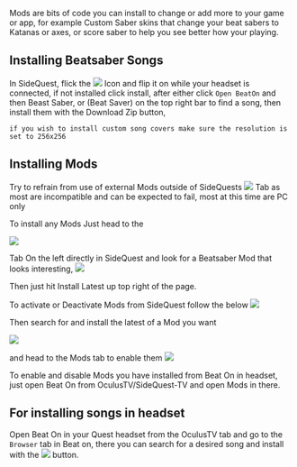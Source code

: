 Mods are bits of code you can install to change or add more to your game or app, for example Custom Saber skins that change your beat sabers to Katanas or axes, or score saber to help you see better how your playing.

Installing Beatsaber Songs
----
In SideQuest, flick the ![](https://cdn.discordapp.com/attachments/608376262347587595/608391608572051457/Screenshot_1076.png) Icon and flip it on while your headset is connected, if not installed click install, after either click `Open BeatOn` and then Beast Saber, or (Beat Saver) on the top right bar to find a song, then install them with the Download Zip button,

`if you wish to install custom song covers make sure the resolution is set to 256x256`


Installing Mods
----
Try to refrain from use of external Mods outside of SideQuests  [![](https://cdn.discordapp.com/attachments/608376262347587595/610263775584714773/Screenshot_1199.png)](https://sidequestvr.com/#/apps/4) Tab as most are incompatible and can be expected to fail, most at this time are PC only

To install any Mods Just head to the

![](https://cdn.discordapp.com/attachments/608376262347587595/608392779755683993/Screenshot_1078.png)

Tab On the left directly in SideQuest and look for a Beatsaber Mod that looks interesting, 
![](https://cdn.discordapp.com/attachments/608376262347587595/609099226160300058/Screenshot_1126.png)

Then just hit Install Latest up top right of the page.


To activate or Deactivate Mods from SideQuest follow the below
![](https://cdn.discordapp.com/attachments/608376262347587595/608394170247413763/Screenshot_1079.png)

Then search for and install the latest of a Mod you want

![](https://cdn.discordapp.com/attachments/608376262347587595/609099705246416911/Screenshot_1127.png)

and head to the Mods tab to enable them
![](https://cdn.discordapp.com/attachments/608376262347587595/609099688838299678/Screenshot_1128.png)


To enable and disable Mods you have installed from Beat On in headset, just open Beat On from OculusTV/SideQuest-TV and open Mods in there.

For installing songs in headset
----

Open Beat On in your Quest headset from the OculusTV tab and go to the `Browser` tab in Beat on, there you can search for a desired song and install with the ![](https://cdn.discordapp.com/attachments/608376262347587595/610275673201967145/Screenshot_1200.png) button.


